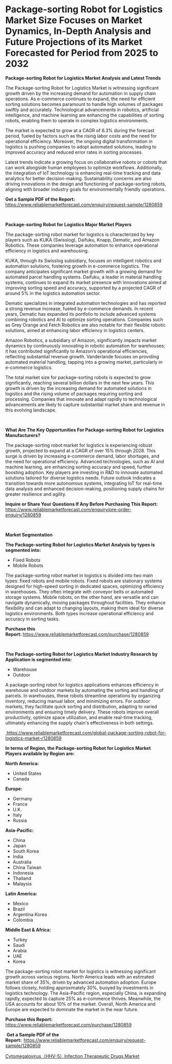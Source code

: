 <p><h1>Package-sorting Robot for Logistics Market Size Focuses on Market Dynamics, In-Depth Analysis and Future Projections of its Market Forecasted for Period from 2025 to 2032</h1></p><p><strong>Package-sorting Robot for Logistics Market Analysis and Latest Trends</strong></p>
<p><p>The Package-sorting Robot for Logistics Market is witnessing significant growth driven by the increasing demand for automation in supply chain operations. As e-commerce continues to expand, the need for efficient sorting solutions becomes paramount to handle high volumes of packages swiftly and accurately. Technological advancements in robotics, artificial intelligence, and machine learning are enhancing the capabilities of sorting robots, enabling them to operate in complex logistics environments. </p><p>The market is expected to grow at a CAGR of 6.3% during the forecast period, fueled by factors such as the rising labor costs and the need for operational efficiency. Moreover, the ongoing digital transformation in logistics is pushing companies to adopt automated solutions, leading to improved accuracy and reduced error rates in sorting processes. </p><p>Latest trends indicate a growing focus on collaborative robots or cobots that can work alongside human employees to optimize workflows. Additionally, the integration of IoT technology is enhancing real-time tracking and data analytics for better decision-making. Sustainability concerns are also driving innovations in the design and functioning of package-sorting robots, aligning with broader industry goals for environmentally friendly operations.</p></p>
<p><strong>Get a Sample PDF of the Report:&nbsp;</strong> <a href="https://www.reliablemarketforecast.com/enquiry/request-sample/1280859?utm_campaign=3085&utm_medium=2&utm_source=Github&utm_content=ia&utm_term=24032025&utm_id=package-sorting-robot-for-logistics">https://www.reliablemarketforecast.com/enquiry/request-sample/1280859</a></p>
<p>&nbsp;</p>
<p><strong>Package-sorting Robot for Logistics Major Market Players</strong></p>
<p><p>The package-sorting robot market for logistics is characterized by key players such as KUKA (Swisslog), Daifuku, Knapp, Dematic, and Amazon Robotics. These companies leverage automation to enhance operational efficiency in logistics and warehousing.</p><p>KUKA, through its Swisslog subsidiary, focuses on intelligent robotics and automation solutions, fostering growth in e-commerce logistics. The company anticipates significant market growth with a growing demand for automated parcel handling systems. Daifuku, a leader in material handling systems, continues to expand its market presence with innovations aimed at improving sorting speed and accuracy, supported by a projected CAGR of around 5% in the logistics automation sector.</p><p>Dematic specializes in integrated automation technologies and has reported a strong revenue increase, fueled by e-commerce demands. In recent years, Dematic has expanded its portfolio to include advanced systems combining robotics and AI to optimize sorting operations. Companies such as Grey Orange and Fetch Robotics are also notable for their flexible robotic solutions, aimed at enhancing labor efficiency in logistics centers.</p><p>Amazon Robotics, a subsidiary of Amazon, significantly impacts market dynamics by continuously innovating in robotic automation for warehouses; it has contributed significantly to Amazon’s operational efficiencies, reflecting substantial revenue growth. Vanderlande focuses on providing automated material handling, tapping into a growing market, particularly in e-commerce logistics.</p><p>The total market size for package-sorting robots is expected to grow significantly, reaching several billion dollars in the next few years. This growth is driven by the increasing demand for automated solutions in logistics and the rising volume of packages requiring sorting and processing. Companies that innovate and adapt rapidly to technological advancements are likely to capture substantial market share and revenue in this evolving landscape.</p></p>
<p>&nbsp;</p>
<p><strong>What Are The Key Opportunities For Package-sorting Robot for Logistics Manufacturers?</strong></p>
<p><p>The package-sorting robot market for logistics is experiencing robust growth, projected to expand at a CAGR of over 15% through 2028. This surge is driven by increasing e-commerce demand, labor shortages, and the need for operational efficiency. Advanced technologies, such as AI and machine learning, are enhancing sorting accuracy and speed, further boosting adoption. Key players are investing in R&D to innovate automated solutions tailored for diverse logistics needs. Future outlook indicates a transition towards more autonomous systems, integrating IoT for real-time data analysis and enhanced decision-making, positioning supply chains for greater resilience and agility.</p></p>
<p><strong>Inquire or Share Your Questions If Any Before Purchasing This Report:</strong> <a href="https://www.reliablemarketforecast.com/enquiry/pre-order-enquiry/1280859?utm_campaign=3085&utm_medium=2&utm_source=Github&utm_content=ia&utm_term=24032025&utm_id=package-sorting-robot-for-logistics">https://www.reliablemarketforecast.com/enquiry/pre-order-enquiry/1280859</a></p>
<p>&nbsp;</p>
<p><strong>Market Segmentation</strong></p>
<p><strong>The Package-sorting Robot for Logistics Market Analysis by types is segmented into:</strong></p>
<p><ul><li>Fixed Robots</li><li>Mobile Robots</li></ul></p>
<p><p>The package-sorting robot market in logistics is divided into two main types: fixed robots and mobile robots. Fixed robots are stationary systems designed for high-speed sorting in dedicated spaces, optimizing efficiency in warehouses. They often integrate with conveyor belts or automated storage systems. Mobile robots, on the other hand, are versatile and can navigate dynamically, moving packages throughout facilities. They enhance flexibility and can adapt to changing layouts, making them ideal for diverse logistics environments. Both types increase operational efficiency and accuracy in sorting tasks.</p></p>
<p><strong>Purchase this Report:&nbsp;</strong><a href="https://www.reliablemarketforecast.com/purchase/1280859?utm_campaign=3085&utm_medium=2&utm_source=Github&utm_content=ia&utm_term=24032025&utm_id=package-sorting-robot-for-logistics">https://www.reliablemarketforecast.com/purchase/1280859</a></p>
<p>&nbsp;</p>
<p><strong>The Package-sorting Robot for Logistics Market Industry Research by Application is segmented into:</strong></p>
<p><ul><li>Warehouse</li><li>Outdoor</li></ul></p>
<p><p>A package-sorting robot for logistics applications enhances efficiency in warehouse and outdoor markets by automating the sorting and handling of parcels. In warehouses, these robots streamline operations by organizing inventory, reducing manual labor, and minimizing errors. For outdoor markets, they facilitate quick sorting and distribution, adapting to varied environments and ensuring timely delivery. These robots improve overall productivity, optimize space utilization, and enable real-time tracking, ultimately enhancing the supply chain's effectiveness in both settings.</p></p>
<p><a href="https://www.reliablemarketforecast.com/global-package-sorting-robot-for-logistics-market-r1280859?utm_campaign=3085&utm_medium=2&utm_source=Github&utm_content=ia&utm_term=24032025&utm_id=package-sorting-robot-for-logistics">&nbsp;https://www.reliablemarketforecast.com/global-package-sorting-robot-for-logistics-market-r1280859</a></p>
<p><strong>In terms of Region, the Package-sorting Robot for Logistics Market Players available by Region are:</strong></p>
<p>
    <p> <strong> North America: </strong>
        <ul>
            <li>United States</li>
            <li>Canada</li>
        </ul>
        </p> 
    <p> <strong> Europe: </strong>
        <ul>
            <li>Germany</li>
            <li>France</li>
            <li>U.K.</li>
            <li>Italy</li>
            <li>Russia</li>
        </ul>
        </p> 
    <p> <strong> Asia-Pacific: </strong>
        <ul>
            <li>China</li>
            <li>Japan</li>
            <li>South Korea</li>
            <li>India</li>
            <li>Australia</li>
            <li>China Taiwan</li>
            <li>Indonesia</li>
            <li>Thailand</li>
            <li>Malaysia</li>
        </ul>
        </p> 
    <p> <strong> Latin America: </strong>
        <ul>
            <li>Mexico</li>
            <li>Brazil</li>
            <li>Argentina Korea</li>
            <li>Colombia</li>
        </ul>
        </p> 
    <p> <strong> Middle East & Africa: </strong>
        <ul>
            <li>Turkey</li>
            <li>Saudi</li>
            <li>Arabia</li>
            <li>UAE</li>
            <li>Korea</li>
        </ul>
    </p>
    </p>
<p><p>The package-sorting robot market for logistics is witnessing significant growth across various regions. North America leads with an estimated market share of 35%, driven by advanced automation adoption. Europe follows closely, holding approximately 30%, buoyed by investments in logistics technology. The Asia-Pacific region, especially China, is expanding rapidly, expected to capture 25% as e-commerce thrives. Meanwhile, the USA accounts for about 10% of the market. Overall, North America and Europe are expected to dominate the market in the near future.</p></p>
<p><strong>Purchase this Report: </strong><a href="https://www.reliablemarketforecast.com/purchase/1280859?utm_campaign=3085&utm_medium=2&utm_source=Github&utm_content=ia&utm_term=24032025&utm_id=package-sorting-robot-for-logistics">https://www.reliablemarketforecast.com/purchase/1280859</a></p>
<p>&nbsp;<strong>Get a Sample PDF of the Report:&nbsp;&nbsp;</strong><a href="https://www.reliablemarketforecast.com/enquiry/request-sample/1280859?utm_campaign=3085&utm_medium=2&utm_source=Github&utm_content=ia&utm_term=24032025&utm_id=package-sorting-robot-for-logistics">https://www.reliablemarketforecast.com/enquiry/request-sample/1280859</a></p>
<p><strong></strong></p>
<p><p><a href="https://github.com/xalatieusope/Market-Research-Report-List-1/blob/main/cytomegalovirushhv-5infection-therapeutic-drugs-market.md?utm_campaign=3085&utm_medium=2&utm_source=Github&utm_content=ia&utm_term=24032025&utm_id=package-sorting-robot-for-logistics">Cytomegalovirus（HHV-5）Infection Therapeutic Drugs Market</a></p></p>
